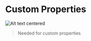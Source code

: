 # Custom Properties

![Alt text centered](blender-images/panels/side-panel-custom-properties.png)

> Needed for custom properties
